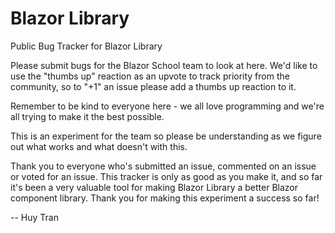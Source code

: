 # Blazor Library

Public Bug Tracker for Blazor Library

Please submit bugs for the Blazor School team to look at here. We'd like to use the "thumbs up" reaction as an upvote to track priority from the community, so to "+1" an issue please add a thumbs up reaction to it.

Remember to be kind to everyone here - we all love programming and we're all trying to make it the best possible.

This is an experiment for the team so please be understanding as we figure out what works and what doesn't with this.

Thank you to everyone who's submitted an issue, commented on an issue or voted for an issue. This tracker is only as good as you make it, and so far it's been a very valuable tool for making Blazor Library a better Blazor component library. Thank you for making this experiment a success so far!

-- Huy Tran
